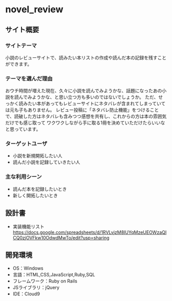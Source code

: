 # novel_review

## サイト概要
### サイトテーマ
小説のレビューサイトで、読みたい本リストの作成や読んだ本の記録を残すことができます。

### テーマを選んだ理由
おウチ時間が増えた現在、久々に小説を読んでみようかな、話題になったあの小説を読んでみようかな、と思い立つ方も多いのではないでしょうか。
ただ、せっかく読みたい本があってもレビューサイトにネタバレが含まれてしまっていては元も子もありません。
レビュー投稿に「ネタバレ防止機能」をつけることで、読破した方はネタバレも含みつつ感想を共有し、これからの方は本の雰囲気だけでも感じ取って
ワクワクしながら手に取る1冊を決めていただけたらいいなと思っています。

### ターゲットユーザ
- 小説を新規開拓したい人
- 読んだ小説を記録していきたい人

### 主な利用シーン
- 読んだ本を記録したいとき
- 新しく開拓したいとき

## 設計書
- 実装機能リスト
https://docs.google.com/spreadsheets/d/1RVLvjzM8IUYqMzeUEOWzaQICQ0zjOVFkw10OdwdMwTo/edit?usp=sharing

## 開発環境
- OS：Windows
- 言語：HTML,CSS,JavaScript,Ruby,SQL
- フレームワーク：Ruby on Rails
- JSライブラリ：jQuery
- IDE：Cloud9